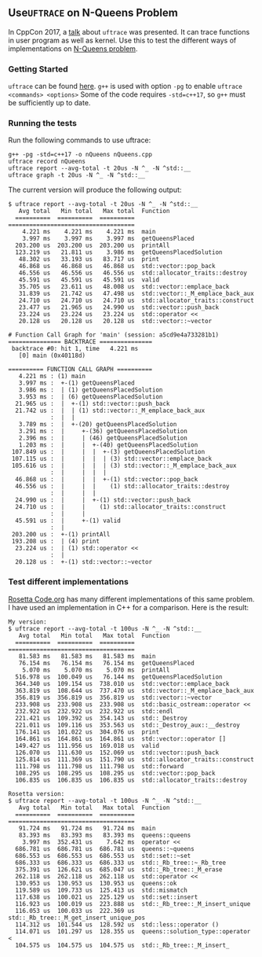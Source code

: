 ## Use`UFTRACE` on N-Queens Problem

In CppCon 2017, a [talk](https://www.youtube.com/watch?v=s0B8hV2O8ps) about `uftrace` was presented. It can trace functions in user program as well as kernel. Use this to test the different ways of implementations on [N-Queens problem](https://en.wikipedia.org/wiki/Eight_queens_puzzle).

### Getting Started

`uftrace` can be found [here](https://github.com/namhyung/uftrace).
`g++` is used with option `-pg` to enable `uftrace <commands> <options>`
Some of the code requires `-std=c++17`, so `g++` must be sufficiently up to date.

### Running the tests

Run the following commands to use uftrace:
```
g++ -pg -std=c++17 -o nQueens nQueens.cpp
uftrace record nQueens
uftrace report --avg-total -t 20us -N ^_ -N ^std::__
uftrace graph -t 20us -N ^_ -N ^std::__
```
The current version will produce the following output:

```
$ uftrace report --avg-total -t 20us -N ^_ -N ^std::__
   Avg total   Min total   Max total  Function
  ==========  ==========  ==========  ====================================
    4.221 ms    4.221 ms    4.221 ms  main
    3.997 ms    3.997 ms    3.997 ms  getQueensPlaced
  203.200 us  203.200 us  203.200 us  printAll
  123.219 us   21.811 us    3.986 ms  getQueensPlacedSolution
   48.302 us   33.193 us   83.717 us  print
   46.868 us   46.868 us   46.868 us  std::vector::pop_back
   46.556 us   46.556 us   46.556 us  std::allocator_traits::destroy
   45.591 us   45.591 us   45.591 us  valid
   35.705 us   23.611 us   48.008 us  std::vector::emplace_back
   31.839 us   21.742 us   47.498 us  std::vector::_M_emplace_back_aux
   24.710 us   24.710 us   24.710 us  std::allocator_traits::construct
   23.477 us   21.965 us   24.990 us  std::vector::push_back
   23.224 us   23.224 us   23.224 us  std::operator <<
   20.128 us   20.128 us   20.128 us  std::vector::~vector
```

```
# Function Call Graph for 'main' (session: a5cd9e4a733281b1)
=============== BACKTRACE ===============
 backtrace #0: hit 1, time   4.221 ms
   [0] main (0x40118d)

========== FUNCTION CALL GRAPH ==========
   4.221 ms : (1) main
   3.997 ms :  +-(1) getQueensPlaced
   3.986 ms :  | (1) getQueensPlacedSolution
   3.953 ms :  | (6) getQueensPlacedSolution
  21.965 us :  |  +-(1) std::vector::push_back
  21.742 us :  |  | (1) std::vector::_M_emplace_back_aux
            :  |  | 
   3.789 ms :  |  +-(20) getQueensPlacedSolution
   3.291 ms :  |     +-(36) getQueensPlacedSolution
   2.396 ms :  |     | (46) getQueensPlacedSolution
   1.203 ms :  |     |  +-(40) getQueensPlacedSolution
 107.849 us :  |     |  |  +-(3) getQueensPlacedSolution
 107.115 us :  |     |  |  | (3) std::vector::emplace_back
 105.616 us :  |     |  |  | (3) std::vector::_M_emplace_back_aux
            :  |     |  |  | 
  46.868 us :  |     |  |  +-(1) std::vector::pop_back
  46.556 us :  |     |  |    (1) std::allocator_traits::destroy
            :  |     |  | 
  24.990 us :  |     |  +-(1) std::vector::push_back
  24.710 us :  |     |    (1) std::allocator_traits::construct
            :  |     | 
  45.591 us :  |     +-(1) valid
            :  | 
 203.200 us :  +-(1) printAll
 193.208 us :  | (4) print
  23.224 us :  | (1) std::operator <<
            :  | 
  20.128 us :  +-(1) std::vector::~vector

```


### Test different implementations

[Rosetta Code.org](https://rosettacode.org/mw/index.php?title=N-queens_problem&redirect=no) has many different implementations of this same problem. I have used an implementation in C++ for a comparison. Here is the result:


```
My version:
$ uftrace report --avg-total -t 100us -N ^_ -N ^std::__
   Avg total   Min total   Max total  Function
  ==========  ==========  ==========  ====================================
   81.583 ms   81.583 ms   81.583 ms  main
   76.154 ms   76.154 ms   76.154 ms  getQueensPlaced
    5.070 ms    5.070 ms    5.070 ms  printAll
  516.978 us  100.049 us   76.144 ms  getQueensPlacedSolution
  364.340 us  109.154 us  738.010 us  std::vector::emplace_back
  363.819 us  108.644 us  737.470 us  std::vector::_M_emplace_back_aux
  356.819 us  356.819 us  356.819 us  std::vector::~vector
  233.908 us  233.908 us  233.908 us  std::basic_ostream::operator <<
  232.922 us  232.922 us  232.922 us  std::endl
  221.421 us  109.392 us  354.143 us  std::_Destroy
  221.011 us  109.116 us  353.563 us  std::_Destroy_aux::__destroy
  176.141 us  101.022 us  304.076 us  print
  164.861 us  164.861 us  164.861 us  std::vector::operator []
  149.427 us  111.956 us  169.018 us  valid
  126.070 us  111.630 us  152.069 us  std::vector::push_back
  125.814 us  111.369 us  151.790 us  std::allocator_traits::construct
  111.798 us  111.798 us  111.798 us  std::forward
  108.295 us  108.295 us  108.295 us  std::vector::pop_back
  106.835 us  106.835 us  106.835 us  std::allocator_traits::destroy

Rosetta version:
$ uftrace report --avg-total -t 100us -N ^_ -N ^std::__
   Avg total   Min total   Max total  Function
  ==========  ==========  ==========  ====================================
   91.724 ms   91.724 ms   91.724 ms  main
   83.393 ms   83.393 ms   83.393 ms  queens::queens
    3.997 ms  352.431 us    7.642 ms  operator <<
  686.781 us  686.781 us  686.781 us  queens::~queens
  686.553 us  686.553 us  686.553 us  std::set::~set
  686.333 us  686.333 us  686.333 us  std::_Rb_tree::~_Rb_tree
  375.391 us  126.621 us  685.047 us  std::_Rb_tree::_M_erase
  262.118 us  262.118 us  262.118 us  std::operator <<
  130.953 us  130.953 us  130.953 us  queens::ok
  119.589 us  109.733 us  125.413 us  std::mismatch
  117.638 us  100.021 us  225.129 us  std::set::insert
  116.923 us  100.019 us  223.888 us  std::_Rb_tree::_M_insert_unique
  116.053 us  100.033 us  222.369 us  std::_Rb_tree::_M_get_insert_unique_pos
  114.312 us  101.544 us  128.592 us  std::less::operator ()
  114.071 us  101.297 us  128.355 us  queens::solution_type::operator <
  104.575 us  104.575 us  104.575 us  std::_Rb_tree::_M_insert_
```
